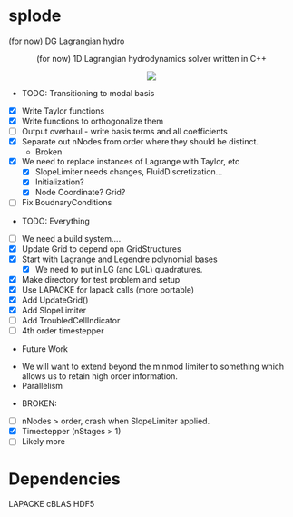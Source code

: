 # splode
(for now) DG Lagrangian hydro

<p align="center">(for now) 1D Lagrangian hydrodynamics solver written in C++ </p>

<p align="center">
<a href="./LICENSE.md"><img src="https://img.shields.io/badge/license-GPL-blue.svg"></a>
</p>

* TODO: Transitioning to modal basis
 - [x] Write Taylor functions
 - [x] Write functions to orthogonalize them
 - [ ] Output overhaul - write basis terms and all coefficients
 - [x] Separate out nNodes from order where they should be distinct.
    - Broken
 - [x] We need to replace instances of Lagrange with Taylor, etc
    - [x] SlopeLimiter needs changes, FluidDiscretization... 
    - [x] Initialization?
    - [x] Node Coordinate? Grid?
 - [ ] Fix BoudnaryConditions

* TODO: Everything
 - [ ] We need a build system....
 - [x] Update Grid to depend opn GridStructures
 - [x] Start with Lagrange and Legendre polynomial bases
    - [x] We need to put in LG (and LGL) quadratures.
- [x] Make directory for test problem and setup
- [x] Use LAPACKE for lapack calls (more portable)
- [x] Add UpdateGrid()
- [x] Add SlopeLimiter
- [ ] Add TroubledCellIndicator
- [ ] 4th order timestepper

* Future Work

- We will want to extend beyond the minmod limiter to something which allows us to retain high order information.
- Parallelism


* BROKEN: 
- [ ] nNodes > order, crash when SlopeLimiter applied.
- [x] Timestepper (nStages > 1)
- [ ] Likely more

# Dependencies
LAPACKE
cBLAS
HDF5
